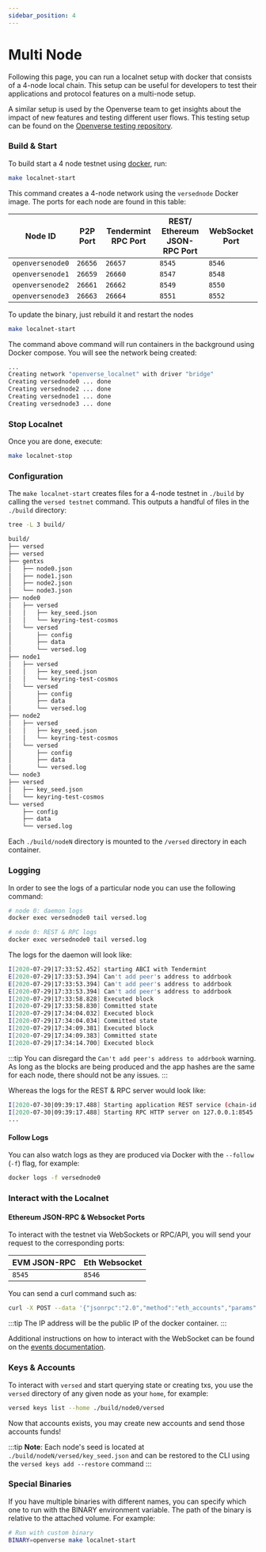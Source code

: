 ```yaml
---
sidebar_position: 4
---
```


# Multi Node

Following this page, you can run a localnet setup with docker
that consists of a 4-node local chain.
This setup can be useful for developers to test their applications and
protocol features on a multi-node setup.

A similar setup is used by the Openverse team to get insights
about the impact of new features and testing different user flows.
This testing setup can be found on the [Openverse testing repository](https://github.com/openverse/testing).

### Build & Start

To build start a 4 node testnet using [docker](https://docs.docker.com/engine/installation/), run:

```bash
make localnet-start
```

This command creates a 4-node network using the `versednode` Docker image.
The ports for each node are found in this table:

| Node ID      | P2P Port | Tendermint RPC Port | REST/ Ethereum JSON-RPC Port | WebSocket Port |
| ------------ | -------- | ------------------- | ---------------------------- | -------------- |
| `openversenode0` | `26656`  | `26657`             | `8545`                       | `8546`         |
| `openversenode1` | `26659`  | `26660`             | `8547`                       | `8548`         |
| `openversenode2` | `26661`  | `26662`             | `8549`                       | `8550`         |
| `openversenode3` | `26663`  | `26664`             | `8551`                       | `8552`         |

To update the binary, just rebuild it and restart the nodes

```bash
make localnet-start
```

The command above  command will run containers in the background using Docker compose. You will see the network being created:

```bash
...
Creating network "openverse_localnet" with driver "bridge"
Creating versednode0 ... done
Creating versednode2 ... done
Creating versednode1 ... done
Creating versednode3 ... done
```

### Stop Localnet

Once you are done, execute:

```bash
make localnet-stop
```

### Configuration

The `make localnet-start` creates files for a 4-node testnet in `./build` by
calling the `versed testnet` command. This outputs a handful of files in the
`./build` directory:

```bash
tree -L 3 build/

build/
├── versed
├── versed
├── gentxs
│   ├── node0.json
│   ├── node1.json
│   ├── node2.json
│   └── node3.json
├── node0
│   ├── versed
│   │   ├── key_seed.json
│   │   └── keyring-test-cosmos
│   └── versed
│       ├── config
│       ├── data
│       └── versed.log
├── node1
│   ├── versed
│   │   ├── key_seed.json
│   │   └── keyring-test-cosmos
│   └── versed
│       ├── config
│       ├── data
│       └── versed.log
├── node2
│   ├── versed
│   │   ├── key_seed.json
│   │   └── keyring-test-cosmos
│   └── versed
│       ├── config
│       ├── data
│       └── versed.log
└── node3
├── versed
│   ├── key_seed.json
│   └── keyring-test-cosmos
└── versed
    ├── config
    ├── data
    └── versed.log
```

Each `./build/nodeN` directory is mounted to the `/versed` directory in each container.

### Logging

In order to see the logs of a particular node you can use the following command:

```bash
# node 0: daemon logs
docker exec versednode0 tail versed.log

# node 0: REST & RPC logs
docker exec versednode0 tail versed.log
```

The logs for the daemon will look like:

```bash
I[2020-07-29|17:33:52.452] starting ABCI with Tendermint                module=main
E[2020-07-29|17:33:53.394] Can't add peer's address to addrbook         module=p2p err="Cannot add non-routable address 272a247b837653cf068d39efd4c407ffbd9a0e6f@192.168.10.5:26656"
E[2020-07-29|17:33:53.394] Can't add peer's address to addrbook         module=p2p err="Cannot add non-routable address 3e05d3637b7ebf4fc0948bbef01b54d670aa810a@192.168.10.4:26656"
E[2020-07-29|17:33:53.394] Can't add peer's address to addrbook         module=p2p err="Cannot add non-routable address 689f8606ede0b26ad5b79ae244c14cc67ab4efe7@192.168.10.3:26656"
I[2020-07-29|17:33:58.828] Executed block                               module=state height=88 validTxs=0 invalidTxs=0
I[2020-07-29|17:33:58.830] Committed state                              module=state height=88 txs=0 appHash=90CC5FA53CF8B5EC49653A14DA20888AD81C92FCF646F04D501453FD89FCC791
I[2020-07-29|17:34:04.032] Executed block                               module=state height=89 validTxs=0 invalidTxs=0
I[2020-07-29|17:34:04.034] Committed state                              module=state height=89 txs=0 appHash=0B54C4DB1A0DACB1EEDCD662B221C048C826D309FD2A2F31FF26BAE8D2D7D8D7
I[2020-07-29|17:34:09.381] Executed block                               module=state height=90 validTxs=0 invalidTxs=0
I[2020-07-29|17:34:09.383] Committed state                              module=state height=90 txs=0 appHash=75FD1EE834F0669D5E717C812F36B21D5F20B3CCBB45E8B8D415CB9C4513DE51
I[2020-07-29|17:34:14.700] Executed block                               module=state height=91 validTxs=0 invalidTxs=0
```

:::tip
You can disregard the `Can't add peer's address to addrbook` warning. As long as the blocks are
being produced and the app hashes are the same for each node, there should not be any issues.
:::

Whereas the logs for the REST & RPC server would look like:

```bash
I[2020-07-30|09:39:17.488] Starting application REST service (chain-id: "7305661614933169792")... module=rest-server
I[2020-07-30|09:39:17.488] Starting RPC HTTP server on 127.0.0.1:8545   module=rest-server
...
```

#### Follow Logs

You can also watch logs as they are produced via Docker with the `--follow` (`-f`) flag, for
example:

```bash
docker logs -f versednode0
```

### Interact with the Localnet

#### Ethereum JSON-RPC & Websocket Ports

To interact with the testnet via WebSockets or RPC/API, you will send your request to the corresponding ports:

| EVM JSON-RPC | Eth Websocket |
| ------------ | ------------- |
| `8545`       | `8546`        |

You can send a curl command such as:

```bash
curl -X POST --data '{"jsonrpc":"2.0","method":"eth_accounts","params":[],"id":1}' -H "Content-Type: application/json" 192.162.10.1:8545
```

:::tip
The IP address will be the public IP of the docker container.
:::

Additional instructions on how to interact with the WebSocket can be found on the 
[events documentation](./../../develop/api/ethereum-json-rpc#ethereum-websocket).

### Keys & Accounts

To interact with `versed` and start querying state or creating txs, you use the
`versed` directory of any given node as your `home`, for example:

```bash
versed keys list --home ./build/node0/versed
```

Now that accounts exists, you may create new accounts and send those accounts
funds!

:::tip
**Note**: Each node's seed is located at `./build/nodeN/versed/key_seed.json` and can be restored to the CLI using the
`versed keys add --restore` command
:::

### Special Binaries

If you have multiple binaries with different names, you can specify which one to run with the BINARY environment
variable. The path of the binary is relative to the attached volume. For example:

```bash
# Run with custom binary
BINARY=openverse make localnet-start
```
